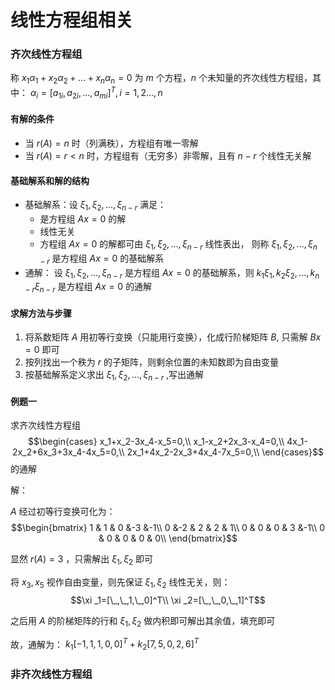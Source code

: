 # 线性方程组相关

### 齐次线性方程组
称 $x_1\alpha _1+x_2\alpha _2 + ... + x_n\alpha _n=0$ 为 $m$ 个方程，$n$ 个未知量的齐次线性方程组，其中：
$\alpha _i =[a_{1i},a_{2i},...,a_{mi}]^T,i=1,2...,n$

#### 有解的条件
- 当 $r(A)=n$ 时（列满秩），方程组有唯一零解
- 当 $r(A)=r<n$ 时，方程组有（无穷多）非零解，且有 $n-r$ 个线性无关解


#### 基础解系和解的结构
- 基础解系：设 $\xi _1,\xi _2,...,\xi_{n-r}$ 满足：
  - 是方程组 $Ax=0$ 的解
  - 线性无关
  - 方程组 $Ax=0$ 的解都可由 $\xi _1,\xi _2,...,\xi_{n-r}$ 线性表出，
则称 $\xi _1,\xi _2,...,\xi_{n-r}$ 是方程组 $Ax=0$ 的基础解系
- 通解： 设 $\xi _1,\xi _2,...,\xi_{n-r}$ 是方程组 $Ax=0$ 的基础解系，则 $k_1\xi _1,k_2\xi _2,...,k_{n-r}\xi_{n-r}$ 是方程组 $Ax=0$ 的通解


#### 求解方法与步骤
1. 将系数矩阵 $A$ 用初等行变换（只能用行变换），化成行阶梯矩阵 $B$, 只需解 $Bx=0$ 即可
2. 按列找出一个秩为 $r$ 的子矩阵，则剩余位置的未知数即为自由变量
3. 按基础解系定义求出 $\xi _1,\xi _2,...,\xi_{n-r}$ ,写出通解


#### 例题一
求齐次线性方程组
$$\begin{cases}
x_1+x_2-3x_4-x_5=0,\\
x_1-x_2+2x_3-x_4=0,\\
4x_1-2x_2+6x_3+3x_4-4x_5=0,\\
2x_1+4x_2-2x_3+4x_4-7x_5=0,\\
\end{cases}$$
的通解

解：

$A$ 经过初等行变换可化为：
$$\begin{bmatrix}
1 & 1 & 0 &-3 &-1\\
0 &-2 & 2 & 2 & 1\\
0 & 0 & 0 & 3 &-1\\
0 & 0 & 0 & 0 & 0\\
\end{bmatrix}$$

显然 $r(A)=3$ ，只需解出 $\xi _1,\xi _2$ 即可

将 $x_3,x_5$ 视作自由变量，则先保证 $\xi _1,\xi _2$ 线性无关，则：
$$\xi _1=[\_,\_,1,\_,0]^T\\
\xi _2=[\_,\_,0,\_,1]^T$$

之后用 $A$ 的阶梯矩阵的行和 $\xi _1,\xi _2$ 做内积即可解出其余值，填充即可

故，通解为：
$k_1[-1,1,1,0,0]^T+k_2[7,5,0,2,6]^T$



### 非齐次线性方程组
